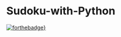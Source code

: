 # Sudoku-with-Python
[![forthebadge](https://forthebadge.com/images/badges/made-with-python.svg)}](https://forthebadge.com)
